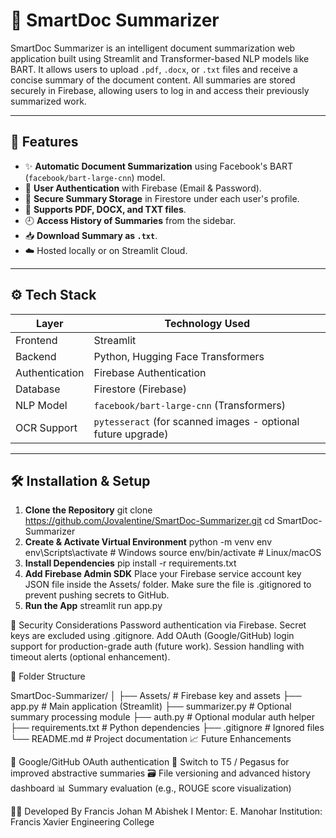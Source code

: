 # 📄 SmartDoc Summarizer

SmartDoc Summarizer is an intelligent document summarization web application built using Streamlit and Transformer-based NLP models like BART. It allows users to upload `.pdf`, `.docx`, or `.txt` files and receive a concise summary of the document content. All summaries are stored securely in Firebase, allowing users to log in and access their previously summarized work.

---

## 🔧 Features

- ✨ **Automatic Document Summarization** using Facebook's BART (`facebook/bart-large-cnn`) model.
- 🔐 **User Authentication** with Firebase (Email & Password).
- 💾 **Secure Summary Storage** in Firestore under each user's profile.
- 📝 **Supports PDF, DOCX, and TXT files**.
- 🕘 **Access History of Summaries** from the sidebar.
- 📥 **Download Summary as `.txt`**.
- ☁️ Hosted locally or on Streamlit Cloud.

---

## ⚙️ Tech Stack

| Layer        | Technology Used                      |
|--------------|--------------------------------------|
| Frontend     | Streamlit                            |
| Backend      | Python, Hugging Face Transformers    |
| Authentication | Firebase Authentication           |
| Database     | Firestore (Firebase)                 |
| NLP Model    | `facebook/bart-large-cnn` (Transformers) |
| OCR Support  | `pytesseract` (for scanned images - optional future upgrade) |

---

## 🛠 Installation & Setup

1. **Clone the Repository**
git clone https://github.com/Jovalentine/SmartDoc-Summarizer.git
cd SmartDoc-Summarizer
2. **Create & Activate Virtual Environment**
python -m venv env
env\Scripts\activate  # Windows
source env/bin/activate  # Linux/macOS
3. **Install Dependencies**
pip install -r requirements.txt
4. **Add Firebase Admin SDK**
Place your Firebase service account key JSON file inside the Assets/ folder.
Make sure the file is .gitignored to prevent pushing secrets to GitHub.
4. **Run the App**
streamlit run app.py

🔐 Security Considerations
Password authentication via Firebase.
Secret keys are excluded using .gitignore.
Add OAuth (Google/GitHub) login support for production-grade auth (future work).
Session handling with timeout alerts (optional enhancement).

📂 Folder Structure

SmartDoc-Summarizer/
│
├── Assets/                         # Firebase key and assets
├── app.py                          # Main application (Streamlit)
├── summarizer.py                   # Optional summary processing module
├── auth.py                         # Optional modular auth helper
├── requirements.txt                # Python dependencies
├── .gitignore                      # Ignored files
└── README.md                       # Project documentation
📈 Future Enhancements

🔐 Google/GitHub OAuth authentication
🧠 Switch to T5 / Pegasus for improved abstractive summaries
🗃 File versioning and advanced history dashboard
📊 Summary evaluation (e.g., ROUGE score visualization)

👨‍💻 Developed By
Francis Johan M
Abishek I
Mentor: E. Manohar
Institution: Francis Xavier Engineering College

